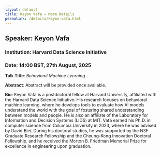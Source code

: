 ```yaml
---
layout: default
title: Keyon Vafa – More Details
permalink: /details/keyon-vafa.html
---
```


## Speaker: Keyon Vafa  
### Institution: Harvard Data Science Initiative
### Date: 14:00 BST, 27th August, 2025

**Talk Title**: *Behavioral Machine Learning*

**Abstract**: Abstract will be provided once available.

**Bio**: Keyon Vafa is a postdoctoral fellow at Harvard University, affiliated with the Harvard Data Science Initiative. His research focuses on behavioral machine learning, where he develops tools to evaluate how AI models understand the world with the goal of fostering shared understanding between models and people. He is also an affiliate of the Laboratory for Information and Decision Systems (LIDS) at MIT. Vafa earned his Ph.D. in computer science from Columbia University in 2023, where he was advised by David Blei. During his doctoral studies, he was supported by the NSF Graduate Research Fellowship and the Cheung-Kong Innovation Doctoral Fellowship, and he received the Morton B. Friedman Memorial Prize for excellence in engineering upon graduation.
